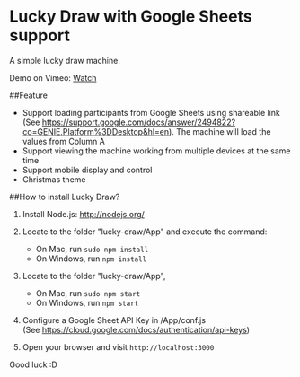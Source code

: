 Lucky Draw with Google Sheets support
==========
A simple lucky draw machine.

Demo on Vimeo: [Watch](https://vimeo.com/103432954)

##Feature
- Support loading participants from Google Sheets using shareable link (See https://support.google.com/docs/answer/2494822?co=GENIE.Platform%3DDesktop&hl=en).  The machine will load the values from Column A
- Support viewing the machine working from multiple devices at the same time
- Support mobile display and control
- Christmas theme

##How to install Lucky Draw?

1. Install Node.js: http://nodejs.org/
2. Locate to the folder "lucky-draw/App" and execute the command: 

   - On Mac, run <code>sudo npm install</code>
   - On Windows, run <code>npm install</code>
    
3. Locate to the folder "lucky-draw/App", 

   - On Mac, run <code>sudo npm start</code>
   - On Windows, run <code>npm start</code>

4. Configure a Google Sheet API Key in /App/conf.js  
(See https://cloud.google.com/docs/authentication/api-keys)

5. Open your browser and visit <code>http://localhost:3000</code>

Good luck :D
